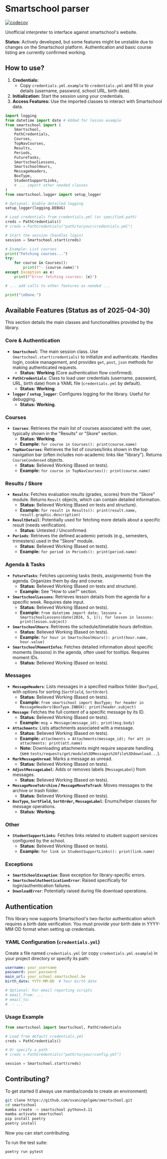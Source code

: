 # Smartschool parser

[![codecov](https://codecov.io/gh/svaningelgem/smartschool/graph/badge.svg?token=U0A3H3K4L0)](https://codecov.io/gh/svaningelgem/smartschool)

Unofficial interpreter to interface against smartschool's website.

**Status:** Actively developed, but some features might be unstable due to changes on the Smartschool platform. Authentication and basic course listing are currently confirmed working.

## How to use?

1.  **Credentials:**
    *   Copy `credentials.yml.example` to `credentials.yml` and fill in your details (username, password, school URL, birth date).
2.  **Initialization:** Start the session using your credentials.
3.  **Access Features:** Use the imported classes to interact with Smartschool data.

```python
import logging
from datetime import date # Added for lesson example
from smartschool import (
    Smartschool,
    PathCredentials,
    Courses,
    TopNavCourses,
    Results,
    Periods,
    FutureTasks,
    SmartschoolLessons,
    SmartschoolHours,
    MessageHeaders,
    BoxType,
    StudentSupportLinks,
    # ... import other needed classes
)
from smartschool.logger import setup_logger

# Optional: Enable detailed logging
setup_logger(logging.DEBUG)

# Load credentials from credentials.yml (or specified path)
creds = PathCredentials()
# creds = PathCredentials("path/to/your/credentials.yml")

# Start the session (handles login)
session = Smartschool.start(creds)

# Example: List courses
print("Fetching courses...")
try:
    for course in Courses():
        print(f"- {course.name}")
except Exception as e:
    print(f"Error fetching courses: {e}")

# ... add calls to other features as needed ...

print("\nDone.")
```

## Available Features (Status as of 2025-04-30)

This section details the main classes and functionalities provided by the library.

### Core & Authentication

*   **`Smartschool`**: The main session class. Use `Smartschool.start(credentials)` to initialize and authenticate. Handles login, cookie management, and provides `get`, `post`, `json` methods for making authenticated requests.
    *   **Status:** **Working** (Core authentication flow confirmed).
*   **`PathCredentials`**: Class to load user credentials (username, password, URL, birth date) from a YAML file (`credentials.yml` by default).
    *   **Status:** **Working**.
*   **`logger` / `setup_logger`**: Configures logging for the library. Useful for debugging.
    *   **Status:** **Working**.

### Courses

*   **`Courses`**: Retrieves the main list of courses associated with the user, typically shown in the "Results" or "Skore" section.
    *   **Status:** **Working**.
    *   **Example:** `for course in Courses(): print(course.name)`
*   **`TopNavCourses`**: Retrieves the list of courses/links shown in the top navigation bar (often includes non-academic links like "library"). Returns `CourseCondensed` objects.
    *   **Status:** Believed Working (Based on tests).
    *   **Example:** `for course in TopNavCourses(): print(course.name)`

### Results / Skore

*   **`Results`**: Fetches evaluation results (grades, scores) from the "Skore" module. Returns `Result` objects, which can contain detailed information.
    *   **Status:** Believed Working (Based on tests and structure).
    *   **Example:** `for result in Results(): print(result.name, result.graphic.description)`
*   **`ResultDetail`**: Potentially used for fetching more details about a specific result (needs verification).
    *   **Status:** Untested / Unconfirmed.
*   **`Periods`**: Retrieves the defined academic periods (e.g., semesters, trimesters) used in the "Skore" module.
    *   **Status:** Believed Working (Based on tests).
    *   **Example:** `for period in Periods(): print(period.name)`

### Agenda & Tasks

*   **`FutureTasks`**: Fetches upcoming tasks (tests, assignments) from the agenda. Organizes them by day and course.
    *   **Status:** Believed Working (Based on tests and structure).
    *   **Example:** See "How to use?" section.
*   **`SmartschoolLessons`**: Retrieves lesson details from the agenda for a specific week. Requires date input.
    *   **Status:** Believed Working (Based on tests).
    *   **Example:** `from datetime import date; lessons = SmartschoolLessons(date(2024, 5, 1)); for lesson in lessons: print(lesson.subject)`
*   **`SmartschoolHours`**: Retrieves the schedule/timetable hours definition.
    *   **Status:** Believed Working (Based on tests).
    *   **Example:** `for hour in SmartschoolHours(): print(hour.name, hour.value)`
*   **`SmartschoolMomentInfos`**: Fetches detailed information about specific moments (lessons) in the agenda, often used for tooltips. Requires moment IDs.
    *   **Status:** Believed Working (Based on tests).

### Messages

*   **`MessageHeaders`**: Lists messages in a specified mailbox folder (`BoxType`), with options for sorting (`SortField`, `SortOrder`).
    *   **Status:** Believed Working (Based on tests).
    *   **Example:** `from smartschool import BoxType; for header in MessageHeaders(BoxType.INBOX): print(header.subject)`
*   **`Message`**: Fetches the full content of a specific message by its ID.
    *   **Status:** Believed Working (Based on tests).
    *   **Example:** `msg = Message(message_id); print(msg.body)`
*   **`Attachments`**: Lists attachments associated with a message.
    *   **Status:** Believed Working (Based on tests).
    *   **Example:** `attachments = Attachments(message_id); for att in attachments: print(att.name)`
    *   **Note:** Downloading attachments might require separate handling (see `tests/requests/get/module%3DMessages%26file%3Ddownload...`).
*   **`MarkMessageUnread`**: Marks a message as unread.
    *   **Status:** Believed Working (Based on tests).
*   **`AdjustMessageLabel`**: Adds or removes labels (`MessageLabel`) from messages.
    *   **Status:** Believed Working (Based on tests).
*   **`MessageMoveToArchive` / `MessageMoveToTrash`**: Moves messages to the archive or trash folder.
    *   **Status:** Believed Working (Based on tests).
*   **`BoxType`, `SortField`, `SortOrder`, `MessageLabel`**: Enums/helper classes for message operations.
    *   **Status:** **Working**.

### Other

*   **`StudentSupportLinks`**: Fetches links related to student support services configured by the school.
    *   **Status:** Believed Working (Based on tests).
    *   **Example:** `for link in StudentSupportLinks(): print(link.name)`

### Exceptions

*   **`SmartSchoolException`**: Base exception for library-specific errors.
*   **`SmartschoolAuthenticationError`**: Raised specifically for login/authentication failures.
*   **`DownloadError`**: Potentially raised during file download operations.

## Authentication

This library now supports Smartschool's two-factor authentication which requires a birth date verification. You must provide your birth date in YYYY-MM-DD format when setting up credentials.

### YAML Configuration (`credentials.yml`)

Create a file named `credentials.yml` (or copy `credentials.yml.example`) in your project directory or specify its path:

```yaml
username: your_username
password: your_password
main_url: your_school.smartschool.be
birth_date: YYYY-MM-DD  # Your birth date

# Optional: For email reporting scripts
# email_from: ...
# email_to:
#  - ...
```

### Usage Example

```python
from smartschool import Smartschool, PathCredentials

# Load from default credentials.yml
creds = PathCredentials()

# Or specify a path
# creds = PathCredentials("path/to/your/config.yml")

session = Smartschool.start(creds)
```

## Contributing?
To get started (I always use mamba/conda to create an environment)
```bash
git clone https://github.com/svaningelgem/smartschool.git
cd smartschool
mamba create -n smartschool python=3.11
mamba activate smartschool
pip install poetry
poetry install
```
Now you can start contributing.

To run the test suite:
```bash
poetry run pytest
```
